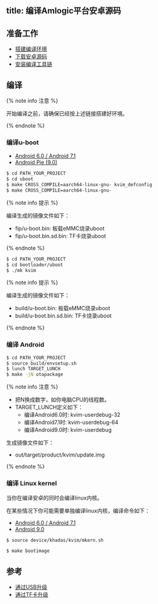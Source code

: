 title: 编译Amlogic平台安卓源码
---

## 准备工作

* [搭建编译环境](http://source.android.com/source/initializing.html)
* [下载安卓源码](/android/zh-cn/vim1/DownloadAndroidSourceCode.html)
* [安装编译工具链](/android/zh-cn/vim1/InstallToolchains.html)


## 编译

{% note info 注意 %}

开始编译之前，请确保已经按上述链接搭建好环境。

{% endnote %}

### 编译u-boot

<ul class="nav nav-tabs" id="myTab" role="tablist">
  <li class="nav-item" role="presentation">
    <a class="nav-link active" id="6-tab" data-toggle="tab" href="#6" role="tab" aria-controls="6" aria-selected="true">Android 6.0 / Android 7.1</a>
  </li>
  <li class="nav-item" role="presentation">
    <a class="nav-link" id="9-tab" data-toggle="tab" href="#9" role="tab" aria-controls="9" aria-selected="false">Android Pie (9.0)</a>
  </li>
</ul>
<div class="tab-content" id="myTabContent">
<div class="tab-pane fade show active" id="6" role="tabpanel" aria-labelledby="6-tab">

```bash
$ cd PATH_YOUR_PROJECT
$ cd uboot
$ make CROSS_COMPILE=aarch64-linux-gnu- kvim_defconfig
$ make CROSS_COMPILE=aarch64-linux-gnu-
```

{% note info 提示 %} 

编译生成的镜像文件如下：

* fip/u-boot.bin: 板载eMMC烧录uboot
* fip/u-boot.bin.sd.bin: TF卡烧录uboot

{% endnote %}

</div>

<div class="tab-pane fade show" id="9" role="tabpanel" aria-labelledby="9-tab">

```bash
$ cd PATH_YOUR_PROJECT
$ cd bootloader/uboot
$ ./mk kvim
```

{% note info 提示 %}

编译生成的镜像文件如下：

* build/u-boot.bin: 板载eMMC烧录uboot
* build/u-boot.bin.sd.bin: TF卡烧录uboot

{% endnote %}

</div>
</div>


### 编译 Android

```bash
$ cd PATH_YOUR_PROJECT
$ source build/envsetup.sh
$ lunch TARGET_LUNCH
$ make -jN otapackage
```

{% note info 注意 %}

* 把N换成数字，如你电脑CPU的线程数。
* TARGET_LUNCH定义如下：
  * 编译Android6.0时: kvim-userdebug-32
  * 编译Android7.1时: kvim-userdebug-64
  * 编译Android9.0时: kvim-userdebug

生成镜像文件如下：

* out/target/product/kvim/update.img

{% endnote %}


### 编译 Linux kernel

当你在编译安卓的同时会编译linux内核。

在某些情况下你可能需要单独编译linux内核，编译命令如下：

<ul class="nav nav-tabs" id="myTab" role="tablist">
  <li class="nav-item" role="presentation">
    <a class="nav-link active" id="android6-tab" data-toggle="tab" href="#android6" role="tab" aria-controls="android6" aria-selected="true">Android 6.0 / Android 7.1</a>
  </li>
  <li class="nav-item" role="presentation">
    <a class="nav-link" id="android9-tab" data-toggle="tab" href="#android9" role="tab" aria-controls="android9" aria-selected="false">Android 9.0</a>
  </li>
</ul>
<div class="tab-content" id="myTabContent">
<div class="tab-pane fade show active" id="android6" role="tabpanel" aria-labelledby="android6-tab">

```bash
$ source device/khadas/kvim/mkern.sh
```
</div>

<div class="tab-pane fade show" id="android9" role="tabpanel" aria-labelledby="android9-tab">

```bash
$ make bootimage
```

</div>
</div>

## 参考
* [通过USB升级](/android/zh-cn/vim1/UpgradeViaUSBCable.html)
* [通过TF卡升级](/android/zh-cn/vim1/UpgradeViaTFBurningCard.html)

